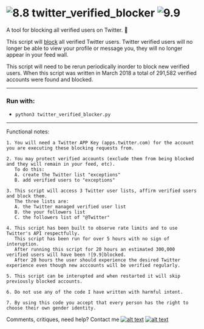 # ![8.8] twitter_verified_blocker ![9.9]
A tool for blocking all verified users on Twitter. :seedling:

This script will [block](https://help.twitter.com/en/using-twitter/blocking-and-unblocking-accounts) all verified Twitter users. Twitter verified users will no longer be able to view your profile or message you, they will no longer appear in your feed wall.

This script will need to be rerun periodically inorder to block new verified users.
When this script was written in March 2018 a total of 291,582 verified accounts were found and blocked.

--------

### Run with:
 *  `python3 twitter_verified_blocker.py`

--------


Functional notes:


    1. You will need a Twitter APP Key (apps.twitter.com) for the account you are executing these blocking requests from.

    2. You may protect verified accounts (exclude them from being blocked and they will remain in your feed, etc).
       To do this:
       A. create the Twitter list "exceptions"
       B. add verified users to "exceptions"

    3. This script will access 3 Twitter user lists, affirm verified users and block them.
       The three lists are:
       A. the Twitter managed verified user list
       B. the your followers list
       C. the followers list of "@Twitter"

    4. This script has been built to observe rate limits and to use Twitter's API respectfully.
       This script has been run for over 5 hours with no sign of interuption.
       After running this script for 20 hours an estimated 300,000 verified users will have been ![9.9]blocked.
       After 20 hours the user should experience the desired Twitter experience even though new acccounts will be verified regularly.

    5. This script can be interupted and when restarted it will skip previously blocked accounts.

    6. Do not use any of the code I have written with harmful intent.

    7. By using this code you accept that every person has the right to choose their own gender identity.


Comments, critiques, need help? Contact me [![alt text][6.3]][3]  [![alt text][1.2]][1]

<!-- Please don't remove this: Grab your social icons from https://github.com/carlsednaoui/gitsocial -->
[1.2]: https://i.imgur.com/wWzX9uB.png (twitter icon without padding)
[1]: https://www.twitter.com/AGreenDCBike
[6.3]: http://i.imgur.com/9I6NRUm.png (github icon without padding)
[3]: https://github.com/antoinemcgrath

[8.8]: https://i.imgur.com/Q80dBc7.png  (Twitter verified icon)
[9.9]: https://i.imgur.com/ShevBEa.png  (Blocked Twitter verified icon)
